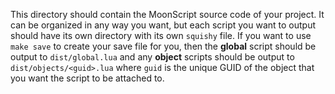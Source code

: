 This directory should contain the MoonScript source code of your project. It can be organized in any way you want, but each script you want to output should have its own directory with its own `squishy` file. If you want to use `make save` to create your save file for you, then the **global** script should be output to `dist/global.lua` and any **object** scripts should be output to `dist/objects/<guid>.lua` where `guid` is the unique GUID of the object that you want the script to be attached to.
